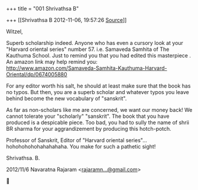 +++
title = "001 Shrivathsa B"

+++
[[Shrivathsa B	2012-11-06, 19:57:26 [Source](https://groups.google.com/g/bvparishat/c/b94CNvCUsbs)]]



Witzel,  
  
 Superb scholarship indeed. Anyone who has even a cursory look at your "Harvard oriental series" number 57. i.e. Samaveda Samhita of The Kauthuma School. Just to remind you that you had edited this masterpiece . An amazon link may help remind you:  
<http://www.amazon.com/Samaveda-Samhita-Kauthuma-Harvard-Oriental/dp/0674005880>  
  
 For any editor worth his salt, he should at least make sure that the book has no typos. But then, you are a superb scholar and whatever typos you leave behind become the new vocabulary of "sanskrit".  
  
 As far as non-scholars like me are concerned, we want our money back! We cannot tolerate your "scholarly" "sanskrit". The book that you have produced is a despicable piece. Too bad, you had to sully the name of shrii BR sharma for your aggrandizement by producing this hotch-potch.  
  
 Professor of Sanskrit, Editor of "Harvard oriental series"... hohohohohohahahahaha. You make for such a pathetic sight!  
  
Shrivathsa. B.  

  
  

2012/11/6 Navaratna Rajaram \<[rajaramn...@gmail.com]()\>




